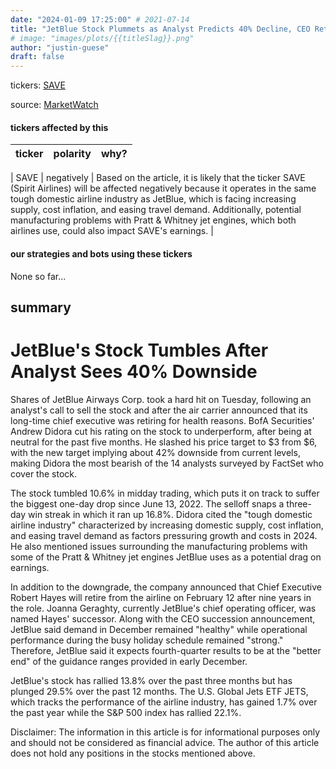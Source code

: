 ```yaml
---
date: "2024-01-09 17:25:00" # 2021-07-14
title: "JetBlue Stock Plummets as Analyst Predicts 40% Decline, CEO Retirement Adds to Turmoil"
# image: "images/plots/{{titleSlag}}.png"
author: "justin-guese"
draft: false
---
```

tickers:  <a href='https://finance.yahoo.com/quote/SAVE' target='_blank'>SAVE</a>

source: <a href='https://www.marketwatch.com/story/jetblues-stock-tumbles-after-analyst-sees-40-downside-be49769c' target='_blank'>MarketWatch</a>

#### tickers affected by this

| ticker | polarity | why? |
|------------|------------|------------|

| SAVE | negatively | Based on the article, it is likely that the ticker SAVE (Spirit Airlines) will be affected negatively because it operates in the same tough domestic airline industry as JetBlue, which is facing increasing supply, cost inflation, and easing travel demand. Additionally, potential manufacturing problems with Pratt & Whitney jet engines, which both airlines use, could also impact SAVE's earnings. |


#### our strategies and bots using these tickers

None so far...

## summary

# JetBlue's Stock Tumbles After Analyst Sees 40% Downside

Shares of JetBlue Airways Corp. took a hard hit on Tuesday, following an analyst's call to sell the stock and after the air carrier announced that its long-time chief executive was retiring for health reasons. BofA Securities' Andrew Didora cut his rating on the stock to underperform, after being at neutral for the past five months. He slashed his price target to $3 from $6, with the new target implying about 42% downside from current levels, making Didora the most bearish of the 14 analysts surveyed by FactSet who cover the stock.

The stock tumbled 10.6% in midday trading, which puts it on track to suffer the biggest one-day drop since June 13, 2022. The selloff snaps a three-day win streak in which it ran up 16.8%. Didora cited the "tough domestic airline industry" characterized by increasing domestic supply, cost inflation, and easing travel demand as factors pressuring growth and costs in 2024. He also mentioned issues surrounding the manufacturing problems with some of the Pratt & Whitney jet engines JetBlue uses as a potential drag on earnings.

In addition to the downgrade, the company announced that Chief Executive Robert Hayes will retire from the airline on February 12 after nine years in the role. Joanna Geraghty, currently JetBlue's chief operating officer, was named Hayes' successor. Along with the CEO succession announcement, JetBlue said demand in December remained "healthy" while operational performance during the busy holiday schedule remained "strong." Therefore, JetBlue said it expects fourth-quarter results to be at the "better end" of the guidance ranges provided in early December.

JetBlue's stock has rallied 13.8% over the past three months but has plunged 29.5% over the past 12 months. The U.S. Global Jets ETF JETS, which tracks the performance of the airline industry, has gained 1.7% over the past year while the S&P 500 index has rallied 22.1%.

Disclaimer: The information in this article is for informational purposes only and should not be considered as financial advice. The author of this article does not hold any positions in the stocks mentioned above.
